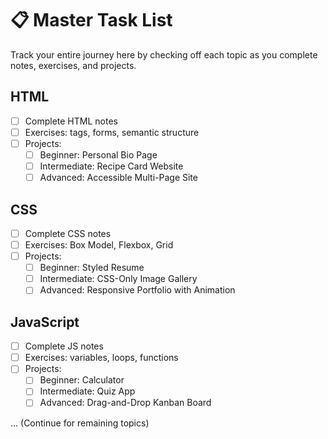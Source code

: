 # 📋 Master Task List

Track your entire journey here by checking off each topic as you complete notes, exercises, and projects.

## HTML
- [ ] Complete HTML notes
- [ ] Exercises: tags, forms, semantic structure
- [ ] Projects:
  - [ ] Beginner: Personal Bio Page
  - [ ] Intermediate: Recipe Card Website
  - [ ] Advanced: Accessible Multi-Page Site

## CSS
- [ ] Complete CSS notes
- [ ] Exercises: Box Model, Flexbox, Grid
- [ ] Projects:
  - [ ] Beginner: Styled Resume
  - [ ] Intermediate: CSS-Only Image Gallery
  - [ ] Advanced: Responsive Portfolio with Animation

## JavaScript
- [ ] Complete JS notes
- [ ] Exercises: variables, loops, functions
- [ ] Projects:
  - [ ] Beginner: Calculator
  - [ ] Intermediate: Quiz App
  - [ ] Advanced: Drag-and-Drop Kanban Board

... (Continue for remaining topics)
